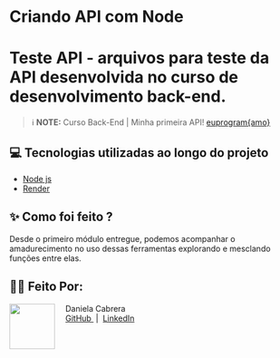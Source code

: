 # Criando API com Node

# Teste API - arquivos para teste da API desenvolvida no curso de desenvolvimento back-end.

 > ℹ️ **NOTE:** Curso Back-End | Minha primeira API! [euprogram{amo} ](https://www.programaria.org/cursos-programaria/)

## 💻 Tecnologias utilizadas ao longo do projeto

- [Node js](https://nodejs.org/pt)
- [Render](https://dashboard.render.com/)

## ✨ Como foi feito ?

Desde o primeiro módulo entregue, podemos acompanhar o amadurecimento no uso dessas ferramentas explorando e mesclando funções entre elas. 

## 👨‍💻 Feito Por:

<p>
    <img 
      align=left 
      margin=10 
      width=80 
      src="https://hermes.dio.me/users/student/d1b13e0b-cac7-46af-b99f-f09d892c8215.jpg"
    />
    <p>&nbsp&nbsp&nbsp Daniela Cabrera<br>
    &nbsp&nbsp&nbsp
    <a 
        href="https://github.com/danielacabrera2103">
        GitHub
    </a>
    &nbsp;|&nbsp;
    <a 
        href="https://www.linkedin.com/in/danielacabrerabr">
        LinkedIn
